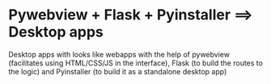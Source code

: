 # Pywebview + Flask + Pyinstaller ==> Desktop apps
Desktop apps with looks like webapps with the help of pywebview (facilitates using HTML/CSS/JS in the interface), Flask (to build the routes to the logic) and Pyinstaller (to build it as a standalone desktop app)
